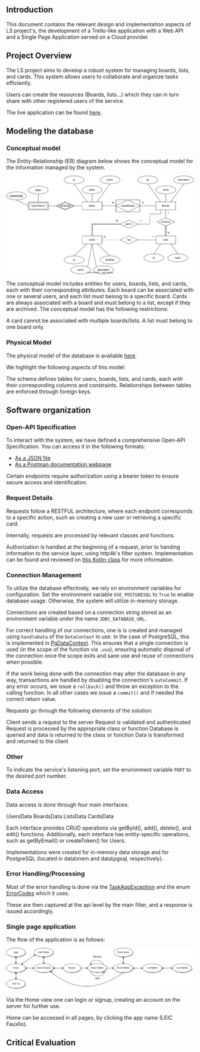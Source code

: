 ## Introduction

This document contains the relevant design and implementation aspects of LS project's, the development of a Trello-like application with a Web API and a Single Page Application served on a Cloud provider.

## Project Overview
The LS project aims to develop a robust system for managing boards, lists, and cards. This system allows users to collaborate and organize tasks efficiently.

Users can create the resources (Boards, lists...) which they can in turn share with other registered users of the service.

The live application can be found [here](https://service-ls-2223-2-41n-g05.onrender.com/).

## Modeling the database

### Conceptual model ###

The Entity-Relationship (ER) diagram below shows the conceptual model for the information managed by the system.

![Entity-Relationship Model Diagram](./er-diagram.svg)

The conceptual model includes entities for users, boards, lists, and cards, each with their corresponding attributes.
Each board can be associated with one or several users, and each list must belong to a specific board.
Cards are always associated with a board and must belong to a list, except if they are archived.
The conceptual model has the following restrictions:

A card cannot be associated with multiple boards/lists.
A list must belong to one board only.

### Physical Model ###

The physical model of the database is available [here](../src/main/sql/createSchema.sql).

We highlight the following aspects of this model:

The schema defines tables for users, boards, lists, and cards, each with their corresponding columns and constraints.
Relationships between tables are enforced through foreign keys.

## Software organization

### Open-API Specification ###

To interact with the system, we have defined a comprehensive Open-API Specification. You can access it in the following formats:

* [As a JSON file](../open-api.json)
* [As a Postman documentation webpage](https://documenter.getpostman.com/view/26358395/2s93RRvsbv)

Certain endpoints require authorization using a bearer token to ensure secure access and identification.

### Request Details

Requests follow a RESTFUL architecture, where each endpoint corresponds to a specific action, such as creating a new user or retrieving a specific card.

Internally, requests are processed by relevant classes and functions.

Authorization is handled at the beginning of a request, prior to handing information to the service layer, using http4k's filter system. Implementation can be found and reviewed on [this Kotlin class](../src/main/kotlin/pt/isel/ls/webApi/Filters.kt) for more information.

### Connection Management
To utilize the database effectively, we rely on environment variables for configuration. Set the environment variable ``USE_POSTGRESQL`` to ``True`` to enable database usage. Otherwise, the system will utilize in-memory storage.

Connections are created based on a connection string stored as an environment variable under the name ``JDBC_DATABASE_URL``.

For correct handling of our connections, one is is created and managed using ``handleData`` of the ``DataContext`` in use.
In the case of PostgreSQL, this is implemented in [PgDataContext](../src/main/kotlin/pt/isel/ls/data/pgsql/PgDataContext.kt). This ensures that a single connection is used (in the scope of the function via ``.use``), ensuring automatic disposal of the connection once the scope exits and sane use and reuse of connections when possible.

If the work being done with the connection may alter the database in any way, transactions are handled by disabling the connection's ``autoCommit``. If any error occurs, we issue a ``rollback()`` and throw an exception to the calling function. In all other cases we issue a ``commit()`` and if needed the correct return value.

Requests go through the following elements of the solution:

Client sends a request to the server
Request is validated and authenticated
Request is processed by the appropriate class or function
Database is queried and data is returned to the class or function
Data is transformed and returned to the client

### Other
To indicate the service's listening port, set the environment variable ``PORT`` to the desired port number.

### Data Access

Data access is done through four main interfaces:

UsersData
BoardsData
ListsData
CardsData

Each interface provides CRUD operations via getById(), add(), delete(), and edit() functions. Additionally, each interface has entity-specific operations, such as getByEmail() or createToken() for Users.

Implementations were created for in-memory data storage and for PostgreSQL (located in data\mem and data\pgsql, respectively).

### Error Handling/Processing

Most of the error handling is done via the [TaskAppException](../src/main/kotlin/pt/isel/ls/TaskAppException.kt) and the enum [ErrorCodes](../src/main/kotlin/pt/isel/ls/utils/ErrorCodes.kt) which it uses.

These are then captured at the api level by the main filter, and a response is issued accordingly.

### Single page application

The flow of the application is as follows:

![SPA Navigation Graph](./navigation_graph.png)

Via the Home view one can login or signup, creating an account on the server for further use.

Home can be accessed in all pages, by clicking the app name (LEIC Fauxllo).

## Critical Evaluation




